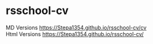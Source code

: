 # rsschool-cv

MD Versions <https://Stepa1354.github.io/rsschool-cv/cv> \
Html Versions <https://Stepa1354.github.io/rsschool-cv/>